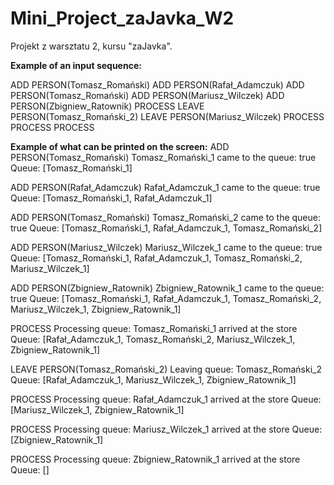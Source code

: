 # Mini_Project_zaJavka_W2
Projekt z warsztatu 2, kursu "zaJavka".

**Example of an input sequence:**

ADD PERSON(Tomasz_Romański)
ADD PERSON(Rafał_Adamczuk)
ADD PERSON(Tomasz_Romański)
ADD PERSON(Mariusz_Wilczek)
ADD PERSON(Zbigniew_Ratownik)
PROCESS
LEAVE PERSON(Tomasz_Romański_2)
LEAVE PERSON(Mariusz_Wilczek)
PROCESS
PROCESS
PROCESS

**Example of what can be printed on the screen:**
ADD PERSON(Tomasz_Romański)
Tomasz_Romański_1 came to the queue: true
Queue: [Tomasz_Romański_1]

ADD PERSON(Rafał_Adamczuk)
Rafał_Adamczuk_1 came to the queue: true
Queue: [Tomasz_Romański_1, Rafał_Adamczuk_1]

ADD PERSON(Tomasz_Romański)
Tomasz_Romański_2 came to the queue: true
Queue: [Tomasz_Romański_1, Rafał_Adamczuk_1, Tomasz_Romański_2]

ADD PERSON(Mariusz_Wilczek)
Mariusz_Wilczek_1 came to the queue: true
Queue: [Tomasz_Romański_1, Rafał_Adamczuk_1, Tomasz_Romański_2, Mariusz_Wilczek_1]

ADD PERSON(Zbigniew_Ratownik)
Zbigniew_Ratownik_1 came to the queue: true
Queue: [Tomasz_Romański_1, Rafał_Adamczuk_1, Tomasz_Romański_2, Mariusz_Wilczek_1, Zbigniew_Ratownik_1]

PROCESS
Processing queue: Tomasz_Romański_1 arrived at the store
Queue: [Rafał_Adamczuk_1, Tomasz_Romański_2, Mariusz_Wilczek_1, Zbigniew_Ratownik_1]

LEAVE PERSON(Tomasz_Romański_2)
Leaving queue: Tomasz_Romański_2
Queue: [Rafał_Adamczuk_1, Mariusz_Wilczek_1, Zbigniew_Ratownik_1]

PROCESS
Processing queue: Rafał_Adamczuk_1 arrived at the store
Queue: [Mariusz_Wilczek_1, Zbigniew_Ratownik_1]

PROCESS
Processing queue: Mariusz_Wilczek_1 arrived at the store
Queue: [Zbigniew_Ratownik_1]

PROCESS
Processing queue: Zbigniew_Ratownik_1 arrived at the store
Queue: []
